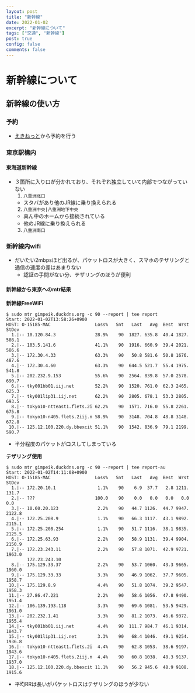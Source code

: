```yaml
---
layout: post
title: "新幹線"
date: 2022-01-02
excerpt: "新幹線について"
tags: ["交通", "新幹線"]
post: true
config: false
comments: false
---
```


# 新幹線について

## 新幹線の使い方

### 予約
 - [えきねっと](https://www.eki-net.com/)から予約を行う

### 東京駅構内

#### 東海道新幹線
 - ３箇所に入り口が分かれており、それぞれ独立していて内部でつながっていない
   1. `八重洲北口`
     - スタバがあり他のJR線に乗り換えられる
   2. `八重洲中央|八重洲地下中央`
     - 真ん中のホームから接続されている
     - 他のJR線に乗り換えられる
   3. `八重洲南口`

### 新幹線内wifi 
 - だいたい2mbpsほど出るが、パケットロスが大きく、スマホのテザリングと通信の速度の差はあまりない
   - 認証の手間がない分、テザリングのほうが便利

#### 新幹線から東京へのmtr結果

**新幹線FreeWiFi**  
```console
$ sudo mtr gimpeik.duckdns.org -c 90 --report | tee report
Start: 2022-01-02T13:58:26+0900
HOST: O-15185-MAC                 Loss%   Snt   Last   Avg  Best  Wrst StDev
  1.|-- 10.120.84.3               28.9%    90  1827. 635.8  40.4 1827. 508.1
  2.|-- 103.5.141.6               41.1%    90  1916. 660.9  39.4 2021. 586.6
  3.|-- 172.30.4.33               63.3%    90   50.8 581.6  50.8 1676. 487.6
  4.|-- 172.30.4.60               63.3%    90  644.5 521.7  55.4 1975. 541.8
  5.|-- 202.232.9.153             55.6%    90  2564. 839.8  57.0 2578. 690.7
  6.|-- tky001bb01.iij.net        52.2%    90  1520. 761.0  62.3 2465. 625.3
  7.|-- tky001lip31.iij.net       62.2%    90  2805. 678.1  53.3 2805. 693.5
  8.|-- tokyo10-ntteast1.flets.2i 62.2%    90  1571. 716.0  55.8 2261. 675.8
  9.|-- tokyo10-n405.flets.2iij.n 58.9%    90  3148. 704.8  48.8 3148. 672.8
 10.|-- 125.12.100.220.dy.bbexcit 51.1%    90  1542. 836.9  79.1 2199. 590.7
```
 - 半分程度のパケットがロスしてしまっている

**テザリング使用**  
```console
$ sudo mtr gimpeik.duckdns.org -c 90 --report | tee report-au
Start: 2022-01-02T14:11:08+0900
HOST: O-15185-MAC                 Loss%   Snt   Last   Avg  Best  Wrst StDev
  1.|-- 172.20.10.1                1.1%    90    6.9  37.7   2.8 1211. 131.7
  2.|-- ???                       100.0    90    0.0   0.0   0.0   0.0   0.0
  3.|-- 10.60.20.123               2.2%    90   44.7 1126.  44.7 9947. 2122.8
  4.|-- 172.25.208.9               1.1%    90   66.3 1117.  43.1 9892. 2115.1
  5.|-- 172.25.208.254             1.1%    90   51.7 1116.  38.1 9835. 2125.5
  6.|-- 172.25.63.93               2.2%    90   58.9 1131.  39.4 9904. 2150.9
  7.|-- 172.23.243.11              2.2%    90   57.8 1071.  42.9 9721. 1963.0
        172.23.243.10
  8.|-- 175.129.33.37              2.2%    90   53.7 1060.  43.3 9665. 1960.0
  9.|-- 175.129.33.33              3.3%    90   46.9 1062.  37.7 9605. 1958.7
 10.|-- 175.129.8.9                4.4%    90   51.8 1074.  39.2 9547. 1958.3
 11.|-- 27.86.47.221               2.2%    90   58.6 1056.  47.8 9490. 1951.4
 12.|-- 106.139.193.118            3.3%    90   69.6 1081.  53.5 9429. 1961.0
 13.|-- 202.232.1.41               3.3%    90   81.2 1073.  46.6 9372. 1955.4
 14.|-- tky001bb01.iij.net         4.4%    90  111.7 984.7  46.1 9314. 1843.7
 15.|-- tky001lip31.iij.net        3.3%    90   68.4 1046.  49.1 9254. 1936.8
 16.|-- tokyo10-ntteast1.flets.2i  4.4%    90   62.8 1053.  38.6 9197. 1943.6
 17.|-- tokyo10-n405.flets.2iij.n  4.4%    90   60.8 1038.  48.3 9137. 1937.0
 18.|-- 125.12.100.220.dy.bbexcit 11.1%    90   56.2 945.6  48.9 9108. 1915.6
```
 - 平均RRは長いがパケットロスはテザリングのほうが少ない
